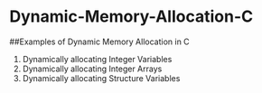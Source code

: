 # Dynamic-Memory-Allocation-C
##Examples of Dynamic Memory Allocation in C
1. Dynamically allocating Integer Variables
2. Dynamically allocating Integer Arrays
3. Dynamically allocating Structure Variables
